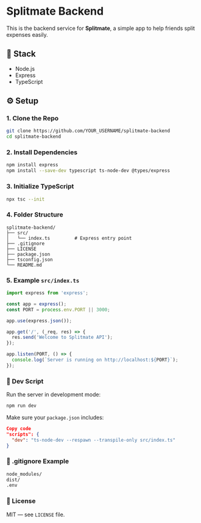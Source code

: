 # Splitmate Backend

This is the backend service for **Splitmate**, a simple app to help friends split expenses easily.

## 🧰 Stack

- Node.js
- Express
- TypeScript

## ⚙️ Setup

### 1. Clone the Repo

```bash
git clone https://github.com/YOUR_USERNAME/splitmate-backend
cd splitmate-backend
```

### 2. Install Dependencies
```bash
npm install express
npm install --save-dev typescript ts-node-dev @types/express
```

### 3. Initialize TypeScript
```bash
npx tsc --init
```

### 4. Folder Structure
```pgsql
splitmate-backend/
├── src/
│   └── index.ts         # Express entry point
├── .gitignore
├── LICENSE
├── package.json
├── tsconfig.json
└── README.md
```

### 5. Example `src/index.ts`
```ts
import express from 'express';

const app = express();
const PORT = process.env.PORT || 3000;

app.use(express.json());

app.get('/', (_req, res) => {
  res.send('Welcome to Splitmate API');
});

app.listen(PORT, () => {
  console.log(`Server is running on http://localhost:${PORT}`);
});
```

### 🔁 Dev Script
Run the server in development mode:

```bash
npm run dev
```
Make sure your `package.json` includes:
```json
Copy code
"scripts": {
  "dev": "ts-node-dev --respawn --transpile-only src/index.ts"
}
```

### 📄 .gitignore Example
```bash
node_modules/
dist/
.env
```

### 📝 License
MIT — see `LICENSE` file.
